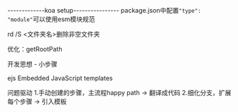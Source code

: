 -------------koa setup----------------
package.json中配置`"type": "module"`可以使用esm模块规范

rd /S <文件夹名>删除非空文件夹

优化：getRootPath

开发思想 - 小步骤

ejs Embedded JavaScript templates

问题驱动
1.手动创建的步骤，主流程happy path -> 翻译成代码
2.细化分支，扩展每个步骤 -> 引入模板